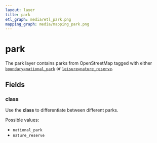 ```yaml
---
layout: layer
title: park
etl_graph: media/etl_park.png
mapping_graph: media/mapping_park.png
---
```

# park

The park layer contains parks from OpenStreetMap tagged with either [`boundary=national_park`](http://wiki.openstreetmap.org/wiki/Tag:boundary%3Dnational_park) or [`leisure=nature_reserve`](http://wiki.openstreetmap.org/wiki/Tag:leisure%3Dnature_reserve).

## Fields

### class

Use the **class** to differentiate between different parks.

Possible values:

- `national_park`
- `nature_reserve`




